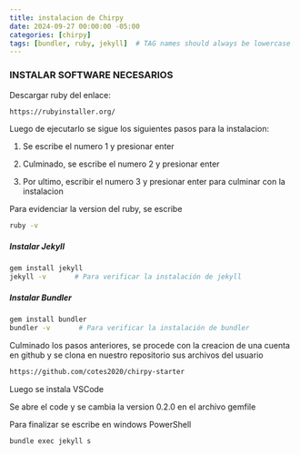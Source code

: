 ```yaml
---
title: instalacion de Chirpy
date: 2024-09-27 00:00:00 -05:00
categories: [chirpy]
tags: [bundler, ruby, jekyll]  # TAG names should always be lowercase
---
```

### INSTALAR SOFTWARE NECESARIOS

Descargar ruby del enlace:

```bash
https://rubyinstaller.org/
```

Luego de ejecutarlo se sigue los siguientes pasos para la instalacion:

1. Se escribe el numero 1 y presionar enter

2. Culminado, se escribe el numero 2 y presionar enter

3. Por ultimo, escribir el numero 3 y presionar enter para culminar con la instalacion

Para evidenciar la version del ruby, se escribe
```bash
ruby -v
```

##### Instalar Jekyll
```bash
gem install jekyll
jekyll -v       # Para verificar la instalación de jekyll
```

##### Instalar Bundler
```bash
gem install bundler
bundler -v       # Para verificar la instalación de bundler
```

Culminado los pasos anteriores, se procede con la creacion de una cuenta en github y se clona en nuestro repositorio sus archivos del usuario
```bash
https://github.com/cotes2020/chirpy-starter
```

Luego se instala VSCode

Se abre el code y se cambia la version 0.2.0 en el archivo gemfile

Para finalizar se escribe en windows PowerShell
```bash
bundle exec jekyll s
```